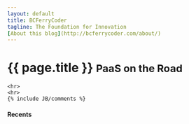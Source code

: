 ```yaml
---
layout: default
title: BCFerryCoder
tagline: The Foundation for Innovation
[About this blog](http://bcferrycoder.com/about/)
---
```

<div class="page-header">

  <h1>{{ page.title }} <small>PaaS on the Road</small></h1>
</div>

<div class="row">
  <div class="span8">


    <hr>
    <hr>
    {% include JB/comments %}
  </div>
  
  <div class="span4">
    <h4>Recents</h4>

  </div>
</div>

